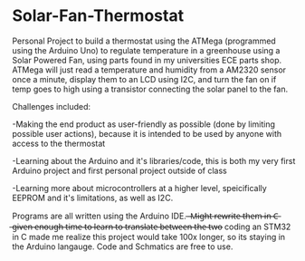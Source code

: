 # Solar-Fan-Thermostat
Personal Project to build a thermostat using the ATMega (programmed using the Arduino Uno) to regulate temperature in a greenhouse using a Solar Powered Fan, using parts found in my universities ECE parts shop. ATMega will just read a temperature and humidity from a AM2320 sensor once a minute, display them to an LCD using I2C, and turn the fan on if temp goes to high using a transistor connecting the solar panel to the fan.


Challenges included:

   -Making the end product as user-friendly as possible (done by limiting possible user actions), because it is intended to be used by anyone with access to the     thermostat
   
  -Learning about the Arduino and it's libraries/code, this is both my very first Arduino project and first personal project outside of class
  
  -Learning more about microcontrollers at a higher level, speicifically EEPROM and it's limitations, as well as I2C.


Programs are all written using the Arduino IDE. ̶ ̶M̶i̶g̶h̶t̶ ̶r̶e̶w̶r̶i̶t̶e̶ ̶t̶h̶e̶m̶ ̶i̶n̶ ̶C̶ ̶g̶i̶v̶e̶n̶ ̶e̶n̶o̶u̶g̶h̶ ̶t̶i̶m̶e̶ ̶t̶o̶ ̶l̶e̶a̶r̶n̶ ̶t̶o̶ ̶t̶r̶a̶n̶s̶l̶a̶t̶e̶ ̶b̶e̶t̶w̶e̶e̶n̶ ̶t̶h̶e̶ ̶t̶w̶o̶  coding an STM32 in C made me realize this project would take 100x longer, so its staying in the Arduino langauge. Code and Schmatics are free to use.

